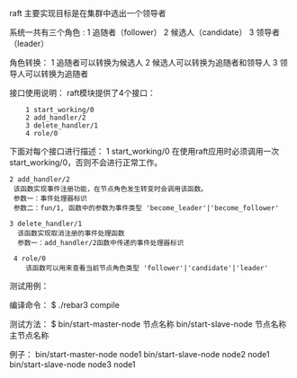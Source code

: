raft 主要实现目标是在集群中选出一个领导者

系统一共有三个角色 :	
			1 追随者（follower）
			2 候选人（candidate）
			3 领导者 （leader）

角色转换：
		1 追随者可以转换为候选人
		2 候选人可以转换为追随者和领导人
		3 领导人可以转换为追随者


接口使用说明：
	raft模块提供了4个接口：

		1 start_working/0
 		2 add_handler/2
 		3 delete_handler/1
        4 role/0 

下面对每个接口进行描述：
	1 start_working/0
	在使用raft应用时必须调用一次 start_working/0，否则不会进行正常工作。

	2 add_handler/2
	 该函数实现事件注册功能，在节点角色发生转变时会调用该函数。
	 参数一：事件处理器标识
	 参数二：fun/1, 函数中的参数为事件类型 'become_leader'|'become_follower'

	3 delete_handler/1
	  该函数实现取消注册的事件处理函数
	  参数一：add_handler/2函数中传递的事件处理器标识

	 4 role/0 
	 	该函数可以用来查看当前节点角色类型 'follower'|'candidate'|'leader'




测试用例：

编译命令：    $ ./rebar3 compile

测试方法：    $ bin/start-master-node 节点名称
			bin/start-slave-node  节点名称  主节点名称



例子： bin/start-master-node     node1
       bin/start-slave-node	node2    	node1
       bin/start-slave-node	node3    	node1
